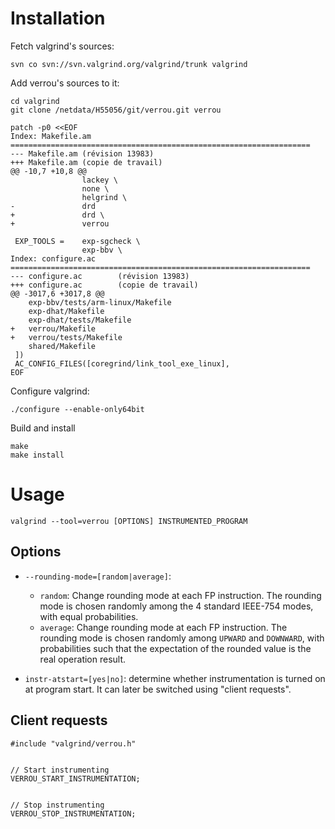# Installation

Fetch valgrind's sources:

    svn co svn://svn.valgrind.org/valgrind/trunk valgrind


Add verrou's sources to it:

    cd valgrind
    git clone /netdata/H55056/git/verrou.git verrou

    patch -p0 <<EOF
    Index: Makefile.am
    ===================================================================
    --- Makefile.am (révision 13983)
    +++ Makefile.am (copie de travail)
    @@ -10,7 +10,8 @@
                    lackey \
                    none \
                    helgrind \
    -               drd
    +               drd \
    +               verrou
     
     EXP_TOOLS =    exp-sgcheck \
                    exp-bbv \
    Index: configure.ac
    ===================================================================
    --- configure.ac        (révision 13983)
    +++ configure.ac        (copie de travail)
    @@ -3017,6 +3017,8 @@
        exp-bbv/tests/arm-linux/Makefile
        exp-dhat/Makefile
        exp-dhat/tests/Makefile
    +   verrou/Makefile
    +   verrou/tests/Makefile
        shared/Makefile
     ])
     AC_CONFIG_FILES([coregrind/link_tool_exe_linux],
    EOF


Configure valgrind:

    ./configure --enable-only64bit


Build and install

    make
    make install


# Usage

    valgrind --tool=verrou [OPTIONS] INSTRUMENTED_PROGRAM


## Options

- `--rounding-mode=[random|average]`:
  - `random`: Change rounding mode at each FP instruction. The rounding mode is
    chosen randomly among the 4 standard IEEE-754 modes, with equal
    probabilities.
  - `average`: Change rounding mode at each FP instruction. The rounding mode is
    chosen randomly among `UPWARD` and `DOWNWARD`, with probabilities such that
    the expectation of the rounded value is the real operation result.

- `instr-atstart=[yes|no]`: determine whether instrumentation is turned on at
  program start. It can later be switched using "client requests".


## Client requests

    #include "valgrind/verrou.h"


    // Start instrumenting
    VERROU_START_INSTRUMENTATION;


    // Stop instrumenting
    VERROU_STOP_INSTRUMENTATION;
